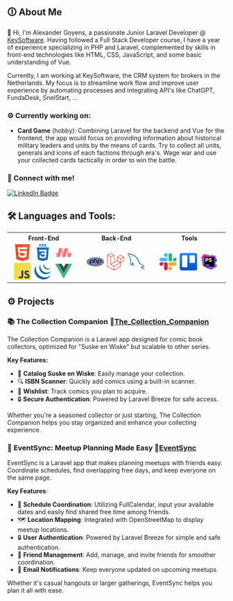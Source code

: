 ## 🛈 About Me

👋 Hi, I'm Alexander Goyens, a passionate Junior Laravel Developer @ <a href="https://keysoftware.nl" target="blank">KeySoftware</a>.
Having followed a Full Stack Developer course, I have a year of experience specializing in PHP and Laravel, complemented by skills in front-end technologies like HTML, CSS, JavaScript, and some basic understanding of Vue.

Currently, I am working at KeySoftware, the CRM system for brokers in the Netherlands. My focus is to streamline work flow and improve user experience by automating processes and integrating API's like ChatGPT, FundaDesk, SnelStart, ...

### ⚙️ Currently working on:
- **Card Game** (hobby): Combining Laravel for the backend and Vue for the frontend, the app would focus on providing information about historical military leaders and units by the means of cards. Try to collect all units, generals and icons of each factions through era's. Wage war and use your collected cards tactically in order to win the battle.

### 🤝 Connect with me!
<div id="badges">
    <a href="https://www.linkedin.com/in/alexander-goyens-a0a8a2224/">
      <img src="https://img.shields.io/badge/LinkedIn-blue?style=for-the-badge&logo=linkedin&logoColor=white" alt="LinkedIn Badge"/>
    </a>
</div>

## :hammer_and_wrench: Languages and Tools:
<!-- https://github.com/devicons/devicon/tree/master/icons -->
<table width="100%">
  <tr>
    <th width="33.33%">Front-End</th>
    <th width="33.33%">Back-End</th>
    <th width="33.33%">Tools</th>
  </tr>
  <tr>
    <td style="text-align: center;">
      <img src="https://github.com/devicons/devicon/blob/master/icons/html5/html5-original.svg" title="HTML5" alt="HTML" width="40" height="40"/>&nbsp;
      <img src="https://github.com/devicons/devicon/blob/master/icons/css3/css3-plain-wordmark.svg" title="CSS3" alt="CSS" width="40" height="40"/>&nbsp;
      <img src="https://github.com/devicons/devicon/blob/master/icons/materializecss/materializecss-original.svg" title="MaterializeCSS" alt="MaterializeCSS" width="40" height="40"/>&nbsp;
      <img src="https://github.com/devicons/devicon/blob/master/icons/javascript/javascript-original.svg" title="JavaScript" alt="JavaScript" width="40" height="40"/>&nbsp;
      <img src="https://github.com/devicons/devicon/blob/master/icons/jquery/jquery-original.svg" title="jQuery" alt="jQuery" width="40" height="40"/>&nbsp;
      <img src="https://github.com/devicons/devicon/blob/master/icons/vuejs/vuejs-original.svg" title="VueJS" alt="VueJS" width="40" height="40"/>&nbsp;
    </td>
    <td style="text-align: center;">
      <img src="https://github.com/devicons/devicon/blob/master/icons/php/php-original.svg" title="PHP" alt="PHP" width="40" height="40"/>&nbsp;
      <img src="https://github.com/devicons/devicon/blob/master/icons/laravel/laravel-original.svg" title="Laravel" alt="Laravel" width="40" height="40"/>&nbsp;
      <img src="https://github.com/devicons/devicon/blob/master/icons/mysql/mysql-original.svg" title="mySQL" alt="mySQL" width="40" height="40"/>&nbsp;
    </td>
    <td style="text-align: center;">
      <img src="https://github.com/devicons/devicon/blob/master/icons/slack/slack-original.svg" title="Slack" alt="Slack" width="40" height="40"/>&nbsp;
      <img src="https://github.com/devicons/devicon/blob/master/icons/trello/trello-original.svg" title="Trello" alt="Trello" width="40" height="40"/>&nbsp;
      <img src="https://github.com/devicons/devicon/blob/master/icons/phpstorm/phpstorm-original.svg" title="PhpStorm" alt="PhpStorm" width="40" height="40"/>&nbsp;
    </td>
  </tr>
</table>

## ⚙️ Projects

### 📚 The Collection Companion 🔗<a href="https://github.com/MrMojoRising777/The_Collection_Companion">The_Collection_Companion</a>

The Collection Companion is a Laravel app designed for comic book collectors, optimized for "Suske en Wiske" but scalable to other series.

**Key Features:**
- 📖 **Catalog Suske en Wiske**: Easily manage your collection.
- 🔍 **ISBN Scanner**: Quickly add comics using a built-in scanner.
- 📝 **Wishlist**: Track comics you plan to acquire.
- 🔒 **Secure Authentication**: Powered by Laravel Breeze for safe access.

Whether you're a seasoned collector or just starting, The Collection Companion helps you stay organized and enhance your collecting experience.

### 📅 EventSync: Meetup Planning Made Easy 🔗<a href="https://github.com/MrMojoRising777/EventSync">EventSync</a>
EventSync is a Laravel app that makes planning meetups with friends easy. Coordinate schedules, find overlapping free days, and keep everyone on the same page.

**Key Features**:
- 📆 **Schedule Coordination**: Utilizing FullCalendar, input your available dates and easily find shared free time among friends.
- 🗺️ **Location Mapping**: Integrated with OpenStreetMap to display meetup locations.
- 🔒 **User Authentication**: Powered by Laravel Breeze for simple and safe authentication.
- 👥 **Friend Management**: Add, manage, and invite friends for smoother coordination.
- 📧 **Email Notifications**: Keep everyone updated on upcoming meetups.

Whether it's casual hangouts or larger gatherings, EventSync helps you plan it all with ease.

<!-- https://github-readme-streak-stats.herokuapp.com/demo/ -->
<!--
## 📈 Github Stats
<div align="center">
  <img height="180em" src="https://github-readme-stats.vercel.app/api?username=MrMojoRising777&show_icons=true&hide=issues,contribs&theme=radical" />
  <img height="180em" src="https://github-readme-stats.vercel.app/api/top-langs/?username=MrMojoRising777&layout=compact&theme=radical" />
  <img height="180em" src="https://github-readme-streak-stats.herokuapp.com?user=MrMojoRising777&theme=radical" />
</div>
-->
